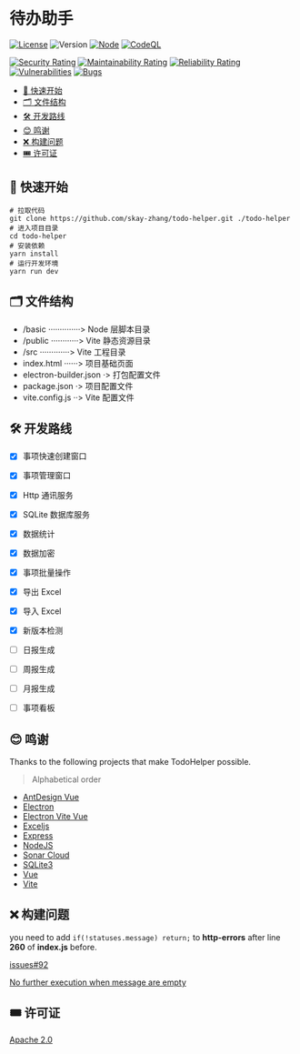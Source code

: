 # 待办助手

[![License](https://img.shields.io/badge/license-MIT-brightgreen.svg)](LICENSE)
![Version](https://img.shields.io/badge/dev-1.0.0-red.svg)
[![Node](https://img.shields.io/badge/node-%E2%89%A516.0.0-blue.svg)](https://nodejs.org/)
[![CodeQL](https://github.com/skay-zhang/todo-helper/workflows/CodeQL/badge.svg)](https://github.com/skay-zhang/todo-helper/security/code-scanning)

[![Security Rating](https://sonarcloud.io/api/project_badges/measure?project=skay-zhang_todo-helper&metric=security_rating)](https://sonarcloud.io/summary/new_code?id=skay-zhang_todo-helper)
[![Maintainability Rating](https://sonarcloud.io/api/project_badges/measure?project=skay-zhang_todo-helper&metric=sqale_rating)](https://sonarcloud.io/summary/new_code?id=skay-zhang_todo-helper)
[![Reliability Rating](https://sonarcloud.io/api/project_badges/measure?project=skay-zhang_todo-helper&metric=reliability_rating)](https://sonarcloud.io/summary/new_code?id=skay-zhang_todo-helper)
[![Vulnerabilities](https://sonarcloud.io/api/project_badges/measure?project=skay-zhang_todo-helper&metric=vulnerabilities)](https://sonarcloud.io/summary/new_code?id=skay-zhang_todo-helper)
[![Bugs](https://sonarcloud.io/api/project_badges/measure?project=skay-zhang_todo-helper&metric=bugs)](https://sonarcloud.io/summary/new_code?id=skay-zhang_todo-helper)

* [🚀 快速开始](#-快速开始)
* [🗂 文件结构](#-文件结构)
* [🛠 开发路线](#-开发路线)
* [😊 鸣谢](#-鸣谢)
* [❌ 构建问题](#-构建问题)
* [🎟 许可证](#-许可证)

## 🚀 快速开始

```shell
# 拉取代码
git clone https://github.com/skay-zhang/todo-helper.git ./todo-helper
# 进入项目目录
cd todo-helper
# 安装依赖
yarn install
# 运行开发环境
yarn run dev
```

## 🗂 文件结构

* /basic ··············> Node 层脚本目录
* /public ············> Vite 静态资源目录
* /src ·············> Vite 工程目录
* index.html ······> 项目基础页面
* electron-builder.json ·> 打包配置文件
* package.json ·> 项目配置文件
* vite.config.js ··> Vite 配置文件

## 🛠 开发路线

* [X] 事项快速创建窗口
* [X] 事项管理窗口
* [x] Http 通讯服务
* [x] SQLite 数据库服务
* [X] 数据统计
* [x] 数据加密
* [x] 事项批量操作
* [x] 导出 Excel
* [x] 导入 Excel
* [x] 新版本检测
* [ ] 日报生成
* [ ] 周报生成
* [ ] 月报生成
* [ ] 事项看板


## 😊 鸣谢
Thanks to the following projects that make TodoHelper possible.

> Alphabetical order

* [AntDesign Vue](https://github.com/vueComponent/ant-design-vue)
* [Electron](https://github.com/electron/electron)
* [Electron Vite Vue](https://github.com/electron-vite/electron-vite-vue)
* [Exceljs](https://github.com/exceljs/exceljs)
* [Express](https://github.com/expressjs/express)
* [NodeJS](https://github.com/nodejs/node)
* [Sonar Cloud](https://sonarcloud.io/)
* [SQLite3](https://github.com/TryGhost/node-sqlite3)
* [Vue](https://github.com/vuejs/vue)
* [Vite](https://github.com/vitejs/vite)

## ❌ 构建问题

you need to add `if(!statuses.message) return;` to **http-errors** after line **260** of **index.js** before.

[issues#92](https://github.com/jshttp/http-errors/issues/92)

[No further execution when message are empty](https://github.com/skay-zhang/http-errors/commit/9130e5a960571863a9204cf4fb34cc3014499e52)

## 🎟 许可证

[Apache 2.0](LICENSE)